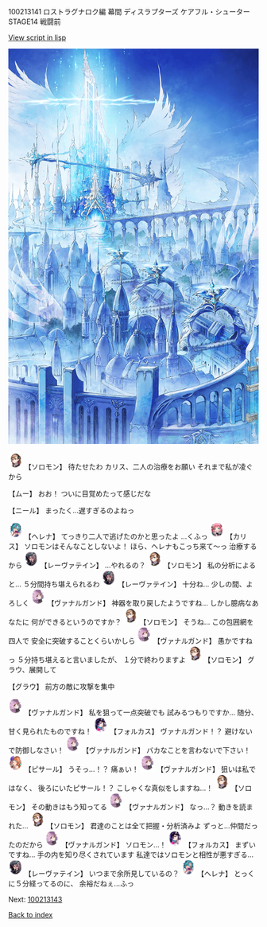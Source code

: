 100213141 ロストラグナロク編 幕間 ディスラプターズ  ケアフル・シューター  STAGE14 戦闘前

[View script in lisp](../scripts/100213141.txt)

![angel_world.png](../images/backgrounds/angel_world.png)

<img src="../images/units/3503111.png" alt="3503111.png" height="34"/>
【ソロモン】
待たせたわ
カリス、二人の治療をお願い
それまで私が凌ぐから

【ムー】
おお！
ついに目覚めたって感じだな

【ニール】
まったく…遅すぎるのよねっ

<img src="../images/units/3302811.png" alt="3302811.png" height="34"/>
【ヘレナ】
てっきり二人で逃げたのかと思ったよ
…くふっ

<img src="../images/units/3602511.png" alt="3602511.png" height="34"/>
【カリス】
ソロモンはそんなことしないよ！
ほら、ヘレナもこっち来て～っ
治療するから

<img src="../images/units/3100211.png" alt="3100211.png" height="34"/>
【レーヴァテイン】
…やれるの？

<img src="../images/units/3503111.png" alt="3503111.png" height="34"/>
【ソロモン】
私の分析によると…
５分間持ち堪えられるわ

<img src="../images/units/3100211.png" alt="3100211.png" height="34"/>
【レーヴァテイン】
十分ね…
少しの間、よろしく

<img src="../images/units/3601111.png" alt="3601111.png" height="34"/>
【ヴァナルガンド】
神器を取り戻したようですね…
しかし臆病なあなたに
何ができるというのですか？

<img src="../images/units/3503111.png" alt="3503111.png" height="34"/>
【ソロモン】
そうね…
この包囲網を四人で
安全に突破することくらいかしら

<img src="../images/units/3601111.png" alt="3601111.png" height="34"/>
【ヴァナルガンド】
愚かですねっ
５分持ち堪えると言いましたが、
１分で終わりますよ

<img src="../images/units/3503111.png" alt="3503111.png" height="34"/>
【ソロモン】
グラウ、展開して

【グラウ】
前方の敵に攻撃を集中

<img src="../images/units/3601111.png" alt="3601111.png" height="34"/>
【ヴァナルガンド】
私を狙って一点突破でも
試みるつもりですか…
随分、甘く見られたものですね！

<img src="../images/units/3301811.png" alt="3301811.png" height="34"/>
【フォルカス】
ヴァナルガンド！？
避けないで防御しなさい！

<img src="../images/units/3601111.png" alt="3601111.png" height="34"/>
【ヴァナルガンド】
バカなことを言わないで下さい！

<img src="../images/units/3302011.png" alt="3302011.png" height="34"/>
【ピサール】
うそっ…！？
痛ぁい！

<img src="../images/units/3601111.png" alt="3601111.png" height="34"/>
【ヴァナルガンド】
狙いは私ではなく、
後ろにいたピサール！？
こしゃくな真似をしますね…！

<img src="../images/units/3503111.png" alt="3503111.png" height="34"/>
【ソロモン】
その動きはもう知ってる

<img src="../images/units/3601111.png" alt="3601111.png" height="34"/>
【ヴァナルガンド】
なっ…？
動きを読まれた…

<img src="../images/units/3503111.png" alt="3503111.png" height="34"/>
【ソロモン】
君達のことは全て把握・分析済みよ
ずっと…仲間だったのだから

<img src="../images/units/3601111.png" alt="3601111.png" height="34"/>
【ヴァナルガンド】
ソロモン…！

<img src="../images/units/3301811.png" alt="3301811.png" height="34"/>
【フォルカス】
まずいですね…
手の内を知り尽くされています
私達ではソロモンと相性が悪すぎる…

<img src="../images/units/3100211.png" alt="3100211.png" height="34"/>
【レーヴァテイン】
いつまで余所見しているの？

<img src="../images/units/3302811.png" alt="3302811.png" height="34"/>
【ヘレナ】
とっくに５分経ってるのに、
余裕だねぇ…ふっ

Next: [100213143](100213143.md)

[Back to index](index.md)
